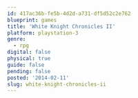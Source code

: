 ```yaml
---
id: 417ac36b-fe5b-4d2d-a731-df5d52c2e762
blueprint: games
title: 'White Knight Chronicles II'
platform: playstation-3
genre:
  - rpg
digital: false
physical: true
guide: false
pending: false
posted: '2014-02-11'
slug: white-knight-chronicles-ii
---
```

